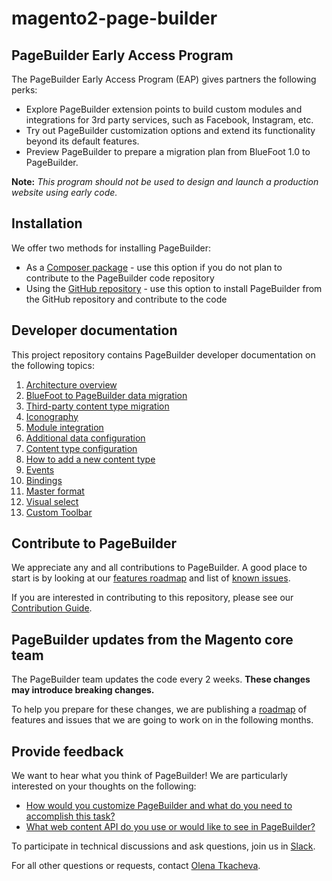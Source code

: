 # magento2-page-builder

## PageBuilder Early Access Program

The PageBuilder Early Access Program (EAP) gives partners the following perks:

* Explore PageBuilder extension points to build custom modules and integrations for 3rd party services, such as Facebook, Instagram, etc.
* Try out PageBuilder customization options and extend its functionality beyond its default features.
* Preview PageBuilder to prepare a migration plan from BlueFoot 1.0 to PageBuilder.
 
**Note:**
*This program should not be used to design and launch a production website using early code.*

## Installation

We offer two methods for installing PageBuilder:

* As a [Composer package] - use this option if you do not plan to contribute to the PageBuilder code repository 
* Using the [GitHub repository] - use this option to install PageBuilder from the GitHub repository and contribute to the code 

[Composer package]: app/code/Magento/PageBuilder/docs/install.md#composer-installation
[GitHub repository]: app/code/Magento/PageBuilder/docs/install.md#github-installation

## Developer documentation

This project repository contains PageBuilder developer documentation on the following topics:

1. [Architecture overview]
1. [BlueFoot to PageBuilder data migration]
1. [Third-party content type migration]
1. [Iconography]
1. [Module integration]
1. [Additional data configuration]
1. [Content type configuration]
1. [How to add a new content type]
1. [Events]
1. [Bindings]
1. [Master format]
1. [Visual select]
1. [Custom Toolbar]

[Architecture overview]: app/code/Magento/PageBuilder/docs/architecture-overview.md
[BlueFoot to PageBuilder data migration]: app/code/Magento/PageBuilder/docs/bluefoot-data-migration.md
[Third-party content type migration]: app/code/Magento/PageBuilder/docs/new-content-type-example.md
[Iconography]: app/code/Magento/PageBuilder/docs/iconography.md
[Module integration]: app/code/Magento/PageBuilder/docs/module-integration.md
[Additional data configuration]: app/code/Magento/PageBuilder/docs/custom-configuration.md
[Content type configuration]: app/code/Magento/PageBuilder/docs/content-type-configuration.md
[How to add a new content type]: app/code/Magento/PageBuilder/docs/how-to-add-new-content-type.md
[Events]: app/code/Magento/PageBuilder/docs/events.md
[Bindings]: app/code/Magento/PageBuilder/docs/bindings.md
[Master format]: app/code/Magento/PageBuilder/docs/master-format.md
[Visual select]: app/code/Magento/PageBuilder/docs/visual-select.md
[Custom Toolbar]: app/code/Magento/PageBuilder/docs/toolbar.md

## Contribute to PageBuilder

We appreciate any and all contributions to PageBuilder. 
A good place to start is by looking at our [features roadmap] and list of [known issues].

If you are interested in contributing to this repository, please see our [Contribution Guide].

[Contribution Guide]: app/code/Magento/PageBuilder/docs/CONTRIBUTING.md
[features roadmap]: app/code/Magento/PageBuilder/docs/roadmap.md#planned-features-and-functionality
[known issues]: app/code/Magento/PageBuilder/docs/roadmap.md#known-issues

## PageBuilder updates from the Magento core team

The PageBuilder team updates the code every 2 weeks.
**These changes may introduce breaking changes.**

To help you prepare for these changes, we are publishing a [roadmap] of features and issues that we are going to work on in the following months.

[roadmap]: app/code/Magento/PageBuilder/docs/roadmap.md

## Provide feedback

We want to hear what you think of PageBuilder!
We are particularly interested on your thoughts on the following:

* [How would you customize PageBuilder and what do you need to accomplish this task?](https://github.com/magento/magento2-page-builder/issues/57)
* [What web content API do you use or would like to see in PageBuilder?](https://github.com/magento/magento2-page-builder/issues/58)

To participate in technical discussions and ask questions, join us in [Slack].

For all other questions or requests, contact [Olena Tkacheva].

[Slack]: https://magentocommeng.slack.com/
[Olena Tkacheva]: https://magentocommeng.slack.com/messages/@UAFV915FB